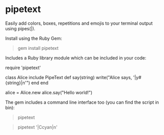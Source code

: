 # pipetext

Easily add colors, boxes, repetitions and emojis to your terminal output using pipes(|).

Install using the Ruby Gem:

> gem install pipetext

Includes a Ruby library module which can be included in your code:

require 'pipetext'

class Alice
  include PipeText
  def say(string)
    write("Alice says, '|y#{string}|n'")
  end
end

alice = Alice.new
alice.say("Hello world!")

The gem includes a command line interface too (you can find the script in bin):

> pipetext

> pipetext '|Ccyan|n'
